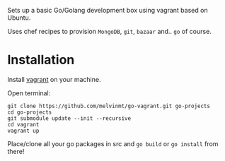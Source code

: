 Sets up a basic Go/Golang development box using vagrant based on Ubuntu.


Uses chef recipes to provision `MongoDB`, `git`, `bazaar` and.. `go` of course.

# Installation

Install [vagrant](http://downloads.vagrantup.com/) on your machine.

Open terminal:

    git clone https://github.com/melvinmt/go-vagrant.git go-projects
    cd go-projects
    git submodule update --init --recursive
    cd vagrant
    vagrant up
    
   
Place/clone all your go packages in src and `go build` or `go install` from there!
